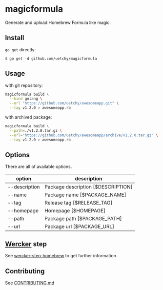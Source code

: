 # magicformula

Generate and upload Homebrew Formula like magic.

## Install

`go get` directly:

```
$ go get -d github.com/uetchy/magicformula
```

## Usage

with git repository:

```bash
magicformula build \
  --kind golang \
  --url "https://github.com/uetchy/awesomeapp.git" \
  --tag v1.2.0 > awesomeapp.rb
```

with archived package:

```bash
magicformula build \
  --path=./v1.2.0.tar.gz \
  --url="https://github.com/uetchy/awesomeapp/archive/v1.2.0.tar.gz" \
  --tag v1.2.0 > awesomeapp.rb
```

## Options

There are all of available options.

option        | description
------------- | ----------------------------------
--description | Package description [$DESCRIPTION]
--name        | Package name [$PACKAGE_NAME]
--tag         | Release tag [$RELEASE_TAG]
--homepage    | Homepage [$HOMEPAGE]
--path        | Package path [$PACKAGE_PATH]
--url         | Package url [$PACKAGE_URL]

## [Wercker](http://wercker.com/) step

See [wercker-step-homebrew](https://github.com/uetchy/wercker-step-homebrew) to get further information.

## Contributing

See [CONTRIBUTING.md](https://github.com/uetchy/magicformula/blob/master/CONTRIBUTING.md)
